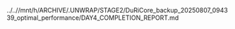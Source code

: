 ../..//mnt/h/ARCHIVE/.UNWRAP/STAGE2/DuRiCore_backup_20250807_094339_optimal_performance/DAY4_COMPLETION_REPORT.md